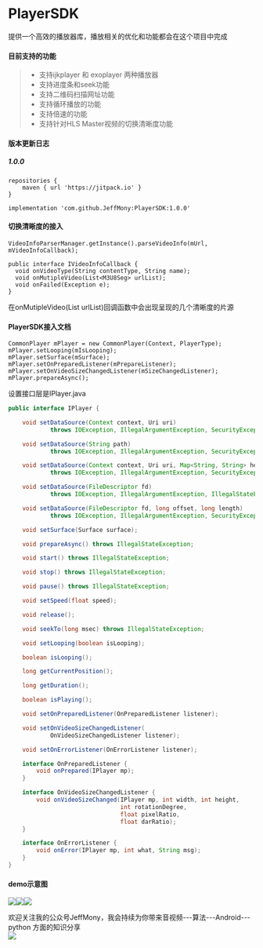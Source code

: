# PlayerSDK
提供一个高效的播放器库，播放相关的优化和功能都会在这个项目中完成

#### 目前支持的功能
> * 支持ijkplayer 和 exoplayer 两种播放器
> * 支持进度条和seek功能
> * 支持二维码扫描网址功能
> * 支持循环播放的功能
> * 支持倍速的功能
> * 支持针对HLS Master视频的切换清晰度功能

#### 版本更新日志
##### 1.0.0
```
repositories {
    maven { url 'https://jitpack.io' }
}

implementation 'com.github.JeffMony:PlayerSDK:1.0.0'
```

#### 切换清晰度的接入
```
VideoInfoParserManager.getInstance().parseVideoInfo(mUrl, mVideoInfoCallback);

public interface IVideoInfoCallback {
  void onVideoType(String contentType, String name);
  void onMutipleVideo(List<M3U8Seg> urlList);
  void onFailed(Exception e);
}
```
在onMutipleVideo(List<M3U8Seg> urlList)回调函数中会出现呈现的几个清晰度的片源

#### PlayerSDK接入文档
```
CommonPlayer mPlayer = new CommonPlayer(Context, PlayerType);
mPlayer.setLooping(mIsLooping);
mPlayer.setSurface(mSurface);
mPlayer.setOnPreparedListener(mPrepareListener);
mPlayer.setOnVideoSizeChangedListener(mSizeChangedListener);
mPlayer.prepareAsync();
```

设置接口层是IPlayer.java
```java
public interface IPlayer {

    void setDataSource(Context context, Uri uri)
            throws IOException, IllegalArgumentException, SecurityException, IllegalStateException;

    void setDataSource(String path)
            throws IOException, IllegalArgumentException, SecurityException, IllegalStateException;

    void setDataSource(Context context, Uri uri, Map<String, String> headers)
            throws IOException, IllegalArgumentException, SecurityException, IllegalStateException;

    void setDataSource(FileDescriptor fd)
            throws IOException, IllegalArgumentException, IllegalStateException;

    void setDataSource(FileDescriptor fd, long offset, long length)
            throws IOException, IllegalArgumentException, SecurityException, IllegalStateException;

    void setSurface(Surface surface);

    void prepareAsync() throws IllegalStateException;

    void start() throws IllegalStateException;

    void stop() throws IllegalStateException;

    void pause() throws IllegalStateException;

    void setSpeed(float speed);

    void release();

    void seekTo(long msec) throws IllegalStateException;

    void setLooping(boolean isLooping);

    boolean isLooping();

    long getCurrentPosition();

    long getDuration();

    boolean isPlaying();

    void setOnPreparedListener(OnPreparedListener listener);

    void setOnVideoSizeChangedListener(
            OnVideoSizeChangedListener listener);

    void setOnErrorListener(OnErrorListener listener);

    interface OnPreparedListener {
        void onPrepared(IPlayer mp);
    }

    interface OnVideoSizeChangedListener {
        void onVideoSizeChanged(IPlayer mp, int width, int height,
                                int rotationDegree,
                                float pixelRatio,
                                float darRatio);
    }

    interface OnErrorListener {
        void onError(IPlayer mp, int what, String msg);
    }
}
```

#### demo示意图
![](./files/test1.jpg)![](./files/test3.jpg)![](./files/test4.jpg)

欢迎关注我的公众号JeffMony，我会持续为你带来音视频---算法---Android---python 方面的知识分享<br>
![](./files/JeffMony.jpg)
